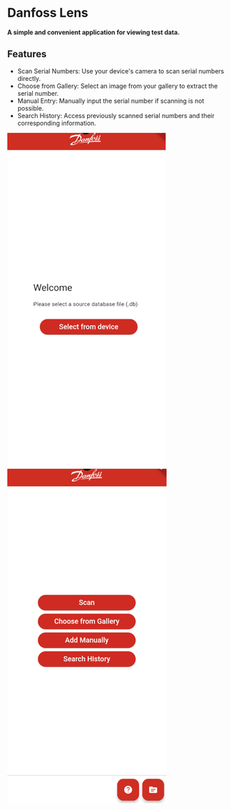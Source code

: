 # **Danfoss  Lens**

**A simple and convenient application for viewing test data.**

## Features

- Scan Serial Numbers: Use your device's camera to scan serial numbers directly.
- Choose from Gallery: Select an image from your gallery to extract the serial number.
- Manual Entry: Manually input the serial number if scanning is not possible.
- Search History: Access previously scanned serial numbers and their corresponding information.

![Alt text](Resources/Images/Initial_screen.png?raw=true "InitialScreen")
![Alt text](Resources/Images/homepage.png?raw=true "Homepage")
